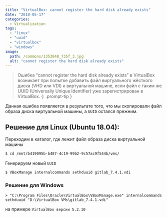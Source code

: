 ```yaml
---
title: "VirtualBox: cannot register the hard disk already exists"
date: "2018-05-17"
categories: 
  - Virtualization
tags: 
  - "linux"
  - "uuid"
  - "virtualbox"
  - "windows"
image:
  path: /commons/1353848_735f_3.jpg
  alt: "cannot register the hard disk already exists"
---
```


> Ошибка “cannot register the hard disk already exists” в VirtualBox возникает при попытке добавить файл виртуального жёсткого диска (VHD или VDI) к виртуальной машине, если файл с таким же UUID (Universally Unique Identifier) уже зарегистрирован в VirtualBox.
{: .prompt-tip }

Данная ошибка появляется в результате того, что мы скопировали файл образа диска виртуальной машины, а `UUID` остался прежним.

## Решение для Linux (Ubuntu 18.04):

Переходим в каталог, где лежит файл образа диска виртуальной машины

```sh
$ cd /mnt/b419095b-b487-4c19-99b2-9c57ac9f544b/vms/
```

Генерируем новый `UUID`

```sh
$ VBoxManage internalcommands sethduuid gitlab_7.4.1.vdi
```

### Решение для Windows

```
> "C:\Program Files\Oracle\VirtualBox\VBoxManage.exe" internalcommands sethduuid "D:\VirtualBox VMs\gitlab_7.4.1.vdi"
```

на примере `VirtualBox версии 5.2.10`
